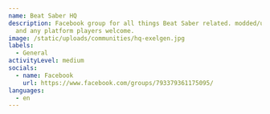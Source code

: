```yaml
---
name: Beat Saber HQ
description: Facebook group for all things Beat Saber related. modded/unmodded
  and any platform players welcome.
image: /static/uploads/communities/hq-exelgen.jpg
labels:
  - General
activityLevel: medium
socials:
  - name: Facebook
    url: https://www.facebook.com/groups/793379361175095/
languages:
  - en
---
```

